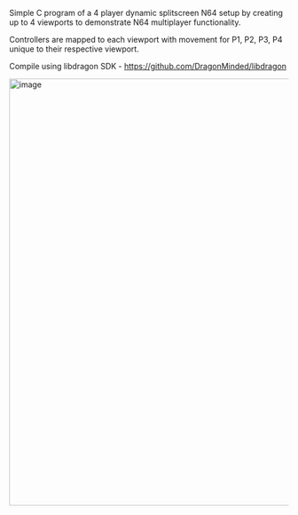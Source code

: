 Simple C program of a 4 player dynamic splitscreen N64 setup by creating up to 4 viewports to demonstrate N64 multiplayer functionality. 

Controllers are mapped to each viewport with movement for P1, P2, P3, P4 unique to their respective viewport.

Compile using libdragon SDK - https://github.com/DragonMinded/libdragon

<img width="959" height="768" alt="image" src="https://github.com/user-attachments/assets/a9c804e0-3517-4314-b304-0b36c472229b" />
